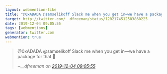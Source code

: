```yaml
---
layout: webmention-like
title: "@0xADADA @samselikoff Slack me when you get in—we have a package for that 🙂"
target: http://twitter.com/__dfreeman/status/1202174512583860225
date: 2019-12-04 09:05:55
tags: [webmentions]
generator: twitter.com
webmention: true
---
```




<blockquote class="external-citation">
  <p>
    @0xADADA @samselikoff Slack me when you get in—we have a package for that 🙂
  </p>
  <cite>‒<span class="p-author p-name">__dfreeman</span>
    on
    <a href="http://twitter.com/__dfreeman/status/1202174512583860225" rel="external nofollow" target="_blank">2019-12-04 09:05:55</a>
  </cite>
</blockquote>



